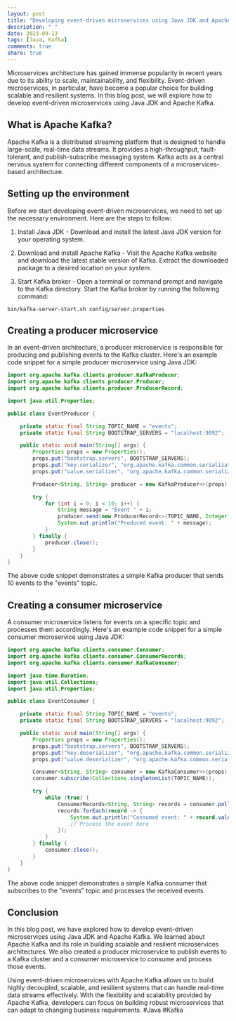 ```yaml
---
layout: post
title: "Developing event-driven microservices using Java JDK and Apache Kafka"
description: " "
date: 2023-09-13
tags: [Java, Kafka]
comments: true
share: true
---
```


Microservices architecture has gained immense popularity in recent years due to its ability to scale, maintainability, and flexibility. Event-driven microservices, in particular, have become a popular choice for building scalable and resilient systems. In this blog post, we will explore how to develop event-driven microservices using Java JDK and Apache Kafka.

## What is Apache Kafka?

Apache Kafka is a distributed streaming platform that is designed to handle large-scale, real-time data streams. It provides a high-throughput, fault-tolerant, and publish-subscribe messaging system. Kafka acts as a central nervous system for connecting different components of a microservices-based architecture.

## Setting up the environment

Before we start developing event-driven microservices, we need to set up the necessary environment. Here are the steps to follow:

1. Install Java JDK - Download and install the latest Java JDK version for your operating system.

2. Download and install Apache Kafka - Visit the Apache Kafka website and download the latest stable version of Kafka. Extract the downloaded package to a desired location on your system.

3. Start Kafka broker - Open a terminal or command prompt and navigate to the Kafka directory. Start the Kafka broker by running the following command:

```
bin/kafka-server-start.sh config/server.properties
```

## Creating a producer microservice

In an event-driven architecture, a producer microservice is responsible for producing and publishing events to the Kafka cluster. Here's an example code snippet for a simple producer microservice using Java JDK:

```java
import org.apache.kafka.clients.producer.KafkaProducer;
import org.apache.kafka.clients.producer.Producer;
import org.apache.kafka.clients.producer.ProducerRecord;

import java.util.Properties;

public class EventProducer {

    private static final String TOPIC_NAME = "events";
    private static final String BOOTSTRAP_SERVERS = "localhost:9092";

    public static void main(String[] args) {
        Properties props = new Properties();
        props.put("bootstrap.servers", BOOTSTRAP_SERVERS);
        props.put("key.serializer", "org.apache.kafka.common.serialization.StringSerializer");
        props.put("value.serializer", "org.apache.kafka.common.serialization.StringSerializer");

        Producer<String, String> producer = new KafkaProducer<>(props);

        try {
            for (int i = 0; i < 10; i++) {
                String message = "Event " + i;
                producer.send(new ProducerRecord<>(TOPIC_NAME, Integer.toString(i), message));
                System.out.println("Produced event: " + message);
            }
        } finally {
            producer.close();
        }
    }
}
```

The above code snippet demonstrates a simple Kafka producer that sends 10 events to the "events" topic.

## Creating a consumer microservice

A consumer microservice listens for events on a specific topic and processes them accordingly. Here's an example code snippet for a simple consumer microservice using Java JDK:

```java
import org.apache.kafka.clients.consumer.Consumer;
import org.apache.kafka.clients.consumer.ConsumerRecords;
import org.apache.kafka.clients.consumer.KafkaConsumer;

import java.time.Duration;
import java.util.Collections;
import java.util.Properties;

public class EventConsumer {

    private static final String TOPIC_NAME = "events";
    private static final String BOOTSTRAP_SERVERS = "localhost:9092";

    public static void main(String[] args) {
        Properties props = new Properties();
        props.put("bootstrap.servers", BOOTSTRAP_SERVERS);
        props.put("key.deserializer", "org.apache.kafka.common.serialization.StringDeserializer");
        props.put("value.deserializer", "org.apache.kafka.common.serialization.StringDeserializer");

        Consumer<String, String> consumer = new KafkaConsumer<>(props);
        consumer.subscribe(Collections.singletonList(TOPIC_NAME));

        try {
            while (true) {
                ConsumerRecords<String, String> records = consumer.poll(Duration.ofMillis(100));
                records.forEach(record -> {
                    System.out.println("Consumed event: " + record.value());
                    // Process the event here
                });
            }
        } finally {
            consumer.close();
        }
    }
}
```

The above code snippet demonstrates a simple Kafka consumer that subscribes to the "events" topic and processes the received events.

## Conclusion

In this blog post, we have explored how to develop event-driven microservices using Java JDK and Apache Kafka. We learned about Apache Kafka and its role in building scalable and resilient microservices architectures. We also created a producer microservice to publish events to a Kafka cluster and a consumer microservice to consume and process those events.

Using event-driven microservices with Apache Kafka allows us to build highly decoupled, scalable, and resilient systems that can handle real-time data streams effectively. With the flexibility and scalability provided by Apache Kafka, developers can focus on building robust microservices that can adapt to changing business requirements. #Java #Kafka